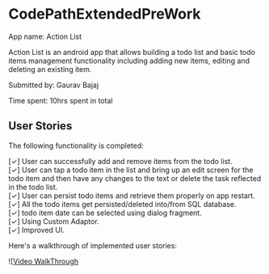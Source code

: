 # CodePathExtendedPreWork
App name: Action List

Action List is an android app that allows building a todo list and basic todo items management functionality including adding new items, editing and deleting an existing item.

Submitted by: Gaurav Bajaj

Time spent: 10hrs  spent in total

## User Stories

The following functionality is completed:

[✓] User can successfully add and remove items from the todo list. <br />
[✓] User can tap a todo item in the list and bring up an edit screen for the todo item and then have any changes to the text or delete the task reflected in the todo list. <br />
[✓] User can persist todo items and retrieve them properly on app restart. <br />
[✓] All the todo items get persisted/deleted into/from SQL database. <br />
[✓] todo item date can be selected using dialog fragment. <br />
[✓] Using Custom Adaptor. <br />
[✓] Improved UI. <br />

Here's a walkthrough of implemented user stories: 

![[Video WalkThrough](https://cloud.githubusercontent.com/assets/1209826/23141506/fab88d00-f76b-11e6-8b8a-fb9ce355cc7f.gif)

